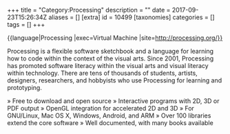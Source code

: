 +++
title = "Category:Processing"
description = ""
date = 2017-09-23T15:26:34Z
aliases = []
[extra]
id = 10499
[taxonomies]
categories = []
tags = []
+++

{{language|Processing
|exec=Virtual Machine
|site=http://processing.org/}}

Processing is a flexible software sketchbook and a language for learning how to code within the context of the visual arts. Since 2001, Processing has promoted software literacy within the visual arts and visual literacy within technology. There are tens of thousands of students, artists, designers, researchers, and hobbyists who use Processing for learning and prototyping.

» Free to download and open source
» Interactive programs with 2D, 3D or PDF output
» OpenGL integration for accelerated 2D and 3D
» For GNU/Linux, Mac OS X, Windows, Android, and ARM
» Over 100 libraries extend the core software
» Well documented, with many books available
